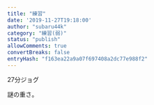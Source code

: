 ```yaml
---
title: "練習"
date: '2019-11-27T19:18:00'
author: "subaru44k"
category: "練習(弱)"
status: "publish"
allowComments: true
convertBreaks: false
entryHash: "f163ea22a9a07f697408a2dc77e988f2"
---
```

27分ジョグ<div>謎の重さ。</div>
